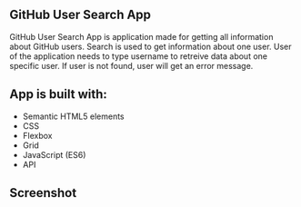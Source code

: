 GitHub User Search App
---
GitHub User Search App is application made for getting all information about GitHub users.
Search is used to get information about one user. User of the application needs to type username to retreive data about one specific user. If user is not found, user will get an error message.


## App is built with:
- Semantic HTML5 elements
- CSS
- Flexbox
- Grid
- JavaScript (ES6)
- API

## Screenshot
